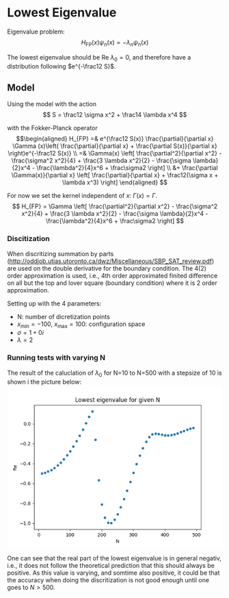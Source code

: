 # Lowest Eigenvalue

Eigenvalue problem:
$$
    H_{\textrm{FP}}(x) \psi_n(x) = -\lambda_n \psi_n(x)
$$

The lowest eigenvalue should be $\textrm{Re } \lambda_0 = 0$, and therefore have a distribution following $e^{-\frac12 S}$.

## Model

Using the model with the action
$$
    S = \frac12 \sigma x^2 + \frac14 \lambda x^4 
$$

with the Fokker-Planck operator
$$\begin{aligned}
    H_{FP} =& e^{\frac12 S(x)} \frac{\partial}{\partial x} \Gamma (x)\left( \frac{\partial}{\partial x} + \frac{\partial S(x)}{\partial x} \right)e^{-\frac12 S(x)} \\
    =& \Gamma(x) \left[ \frac{\partial^2}{\partial x^2} - \frac{\sigma^2 x^2}{4} + \frac{3 \lambda x^2}{2} - \frac{\sigma \lambda}{2}x^4 - \frac{\lambda^2}{4}x^6 + \frac\sigma2 \right] \\
    &+ \frac{\partial \Gamma(x)}{\partial x} \left[ \frac{\partial}{\partial x} + \frac12(\sigma x + \lambda x^3) \right]
  \end{aligned}
$$

For now we set the kernel independent of $x$: $\Gamma(x) = \Gamma$.
$$
H_{FP} = \Gamma \left[ \frac{\partial^2}{\partial x^2} - \frac{\sigma^2 x^2}{4} + \frac{3 \lambda x^2}{2} - \frac{\sigma \lambda}{2}x^4 - \frac{\lambda^2}{4}x^6 + \frac\sigma2 \right] 
$$


### Discitization
When discritizing summation by parts (http://oddjob.utias.utoronto.ca/dwz/Miscellaneous/SBP_SAT_review.pdf) are used on the double derivative for the boundary condition. The 4(2) order approximation is used, i.e., 4th order approximated finited difference on all but the top and lover square (boundary condition) where it is 2 order approximation.

Setting up with the 4 parameters:
* N: number of dicretization points
* $x_{\textrm{min}}=-100$, $x_{\textrm{max}}=100$: configuration space
* $\sigma = 1 + 0i$
* $\lambda = 2$


### Running tests with varying N
The result of the caluclation of $\lambda_0$ for N=10 to N=500 with a stepsize of 10 is shown i the picture below:
![Fig:](../Figures/LM_AHO/EVal_gs_varyN_-100_100.png)

One can see that the real part of the lowest eigenvalue is in general negativ, i.e., it does not follow the theoretical prediction that this should always be positive. As this value is varying, and somtime also positive, it could be that the accuracy when doing the discritization is not good enough until one goes to $N>500$.



